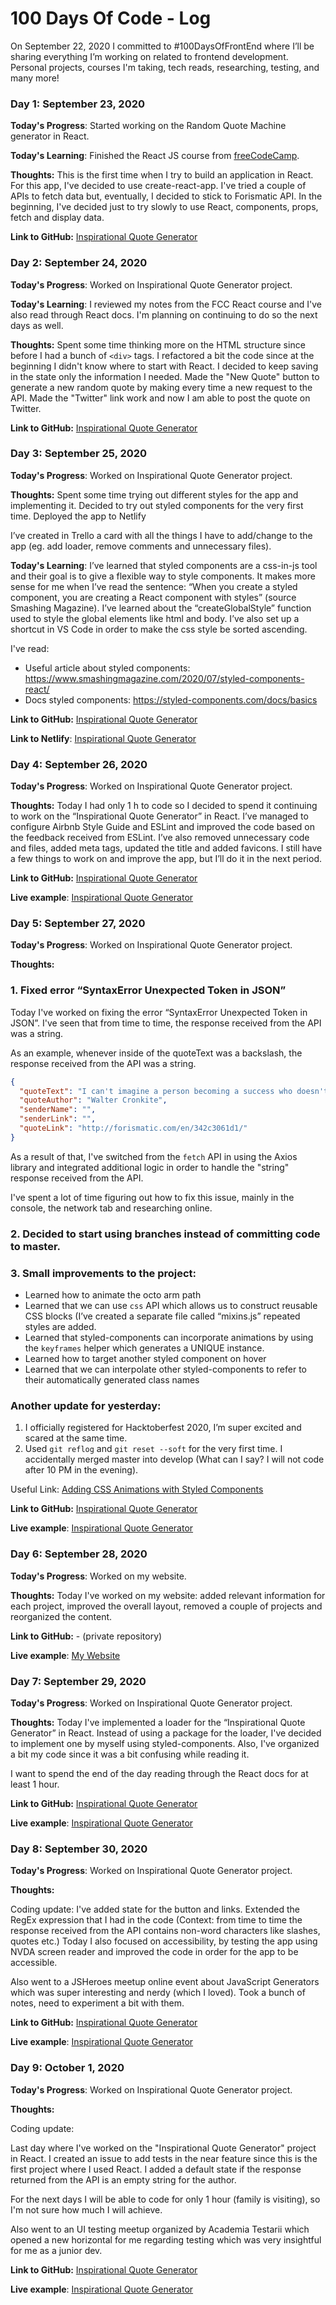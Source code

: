 # 100 Days Of Code - Log

On September 22, 2020 I committed to #100DaysOfFrontEnd where I’ll be sharing everything I’m working on related to frontend development. Personal projects, courses I'm taking, tech reads, researching, testing, and many more!

### Day 1: September 23, 2020

**Today's Progress**: Started working on the Random Quote Machine generator in React.

**Today's Learning**: Finished the React JS course from [freeCodeCamp](https://www.youtube.com/watch?v=DLX62G4lc44).

**Thoughts:** This is the first time when I try to build an application in React.
For this app, I've decided to use create-react-app. I've tried a couple of APIs to fetch data but, eventually, I decided to stick to Forismatic API. In the beginning, I've decided just to try slowly to use React, components, props, fetch and display data.

**Link to GitHub:** [Inspirational Quote Generator](https://github.com/alexandracaulea/inspirational-quote-generator)

### Day 2: September 24, 2020

**Today's Progress**: Worked on Inspirational Quote Generator project.

**Today's Learning**: I reviewed my notes from the FCC React course and I've also read through React docs. I'm planning on continuing to do so the next days as well.

**Thoughts:** Spent some time thinking more on the HTML structure since before I had a bunch of `<div>` tags. I refactored a bit the code since at the beginning I didn't know where to start with React. I decided to keep saving in the state only the information I needed. Made the "New Quote" button to generate a new random quote by making every time a new request to the API. Made the "Twitter" link work and now I am able to post the quote on Twitter.

**Link to GitHub:** [Inspirational Quote Generator](https://github.com/alexandracaulea/inspirational-quote-generator)

### Day 3: September 25, 2020

**Today's Progress**: Worked on Inspirational Quote Generator project.

**Thoughts:** Spent some time trying out different styles for the app and implementing it. Decided to try out styled components for the very first time. Deployed the app to Netlify

I’ve created in Trello a card with all the things I have to add/change to the app (eg. add loader, remove comments and unnecessary files).

**Today's Learning**: I’ve learned that styled components are a css-in-js tool and their goal is to give a flexible way to style components. It makes more sense for me when I’ve read the sentence: “When you create a styled component, you are creating a React component with styles” (source Smashing Magazine).
I’ve learned about the “createGlobalStyle” function used to style the global elements like html and body.
I’ve also set up a shortcut in VS Code in order to make the css style be sorted ascending.

I've read:

- Useful article about styled components: https://www.smashingmagazine.com/2020/07/styled-components-react/
- Docs styled components: https://styled-components.com/docs/basics

**Link to GitHub:** [Inspirational Quote Generator](https://github.com/alexandracaulea/inspirational-quote-generator)

**Link to Netlify**: [Inspirational Quote Generator](https://inspirational-quote-generator.netlify.app/)

### Day 4: September 26, 2020

**Today's Progress**: Worked on Inspirational Quote Generator project.

**Thoughts:** Today I had only 1 h to code so I decided to spend it continuing to work on the “Inspirational Quote Generator” in React. I’ve managed to configure Airbnb Style Guide and ESLint and improved the code based on the feedback received from ESLint. I’ve also removed unnecessary code and files, added meta tags, updated the title and added favicons. I still have a few things to work on and improve the app, but I’ll do it in the next period.

**Link to GitHub:** [Inspirational Quote Generator](https://github.com/alexandracaulea/inspirational-quote-generator)

**Live example**: [Inspirational Quote Generator](https://inspirational-quote-generator.netlify.app/)

### Day 5: September 27, 2020

**Today's Progress**: Worked on Inspirational Quote Generator project.

**Thoughts:**

### 1. Fixed error “SyntaxError Unexpected Token in JSON”

Today I've worked on fixing the error “SyntaxError Unexpected Token in JSON”. I've seen that from time to time, the response received from the API was a string.

As an example, whenever inside of the quoteText was a backslash, the response received from the API was a string.

```json
{
  "quoteText": "I can't imagine a person becoming a success who doesn't give this game of life everything hes got.",
  "quoteAuthor": "Walter Cronkite",
  "senderName": "",
  "senderLink": "",
  "quoteLink": "http://forismatic.com/en/342c3061d1/"
}
```

As a result of that, I've switched from the `fetch` API in using the Axios library and integrated additional logic in order to handle the "string" response received from the API.

I've spent a lot of time figuring out how to fix this issue, mainly in the console, the network tab and researching online.

### 2. Decided to start using branches instead of committing code to master.

### 3. Small improvements to the project:

- Learned how to animate the octo arm path
- Learned that we can use `css` API which allows us to construct reusable CSS blocks (I’ve created a separate file called “mixins.js” repeated styles are added.
- Learned that styled-components can incorporate animations by using the `keyframes` helper which generates a UNIQUE instance.
- Learned how to target another styled component on hover
- Learned that we can interpolate other styled-components to refer to their automatically generated class names

### **Another update for yesterday:**

1. I officially registered for Hacktoberfest 2020, I’m super excited and scared at the same time.
2. Used `git reflog` and `git reset --soft` for the very first time. I accidentally merged master into develop (What can I say? I will not code after 10 PM in the evening).

Useful Link:
[Adding CSS Animations with Styled Components](https://medium.com/@matt.readout/adding-css-animations-with-styled-components-6c191c23b6ba)

**Link to GitHub:** [Inspirational Quote Generator](https://github.com/alexandracaulea/inspirational-quote-generator)

**Live example**: [Inspirational Quote Generator](https://inspirational-quote-generator.netlify.app/)

### Day 6: September 28, 2020

**Today's Progress**: Worked on my website.

**Thoughts:** Today I've worked on my website: added relevant information for each project, improved the overall layout, removed a couple of projects and reorganized the content.

**Link to GitHub:** - (private repository)

**Live example**: [My Website](https://www.alexandracaulea.com/)

### Day 7: September 29, 2020

**Today's Progress**: Worked on Inspirational Quote Generator project.

**Thoughts:** Today I've implemented a loader for the “Inspirational Quote Generator” in React. Instead of using a package for the loader, I've decided to implement one by myself using styled-components. Also, I've organized a bit my code since it was a bit confusing while reading it.

I want to spend the end of the day reading through the React docs for at least 1 hour.

**Link to GitHub:** [Inspirational Quote Generator](https://github.com/alexandracaulea/inspirational-quote-generator)

**Live example**: [Inspirational Quote Generator](https://inspirational-quote-generator.netlify.app/)

### Day 8: September 30, 2020

**Today's Progress**: Worked on Inspirational Quote Generator project.

**Thoughts:**

Coding update: I've added state for the button and links. Extended the RegEx expression that I had in the code (Context: from time to time the response received from the API contains non-word characters like slashes, quotes etc.)
Today I also focused on accessibility, by testing the app using NVDA screen reader and improved the code in order for the app to be accessible.

Also went to a JSHeroes meetup online event about JavaScript Generators which was super interesting and nerdy (which I loved). Took a bunch of notes, need to experiment a bit with them.

**Link to GitHub:** [Inspirational Quote Generator](https://github.com/alexandracaulea/inspirational-quote-generator)

**Live example**: [Inspirational Quote Generator](https://inspirational-quote-generator.netlify.app/)

### Day 9: October 1, 2020

**Today's Progress**: Worked on Inspirational Quote Generator project.

**Thoughts:**

Coding update:

Last day where I've worked on the "Inspirational Quote Generator" project in React. I created an issue to add tests in the near feature since this is the first project where I used React.
I added a default state if the response returned from the API is an empty string for the author.

For the next days I will be able to code for only 1 hour (family is visiting), so I'm not sure how much I will achieve.

Also went to an UI testing meetup organized by Academia Testarii which opened a new horizontal for me regarding testing which was very insightful for me as a junior dev.

**Link to GitHub:** [Inspirational Quote Generator](https://github.com/alexandracaulea/inspirational-quote-generator)

**Live example**: [Inspirational Quote Generator](https://inspirational-quote-generator.netlify.app/)

<!-- ### Day 0: February 30, 2016 (Example 1)
##### (delete me or comment me out)

**Today's Progress**: Fixed CSS, worked on canvas functionality for the app.

**Thoughts:** I really struggled with CSS, but, overall, I feel like I am slowly getting better at it. Canvas is still new for me, but I managed to figure out some basic functionality.

**Link to work:** [Calculator App](http://www.example.com)

### Day 0: February 30, 2016 (Example 2)
##### (delete me or comment me out)

**Today's Progress**: Fixed CSS, worked on canvas functionality for the app.

**Thoughts**: I really struggled with CSS, but, overall, I feel like I am slowly getting better at it. Canvas is still new for me, but I managed to figure out some basic functionality.

**Link(s) to work**: [Calculator App](http://www.example.com)


### Day 1: June 27, Monday

**Today's Progress**: I've gone through many exercises on FreeCodeCamp.

**Thoughts** I've recently started coding, and it's a great feeling when I finally solve an algorithm challenge after a lot of attempts and hours spent.

**Link(s) to work**
1. [Find the Longest Word in a String](https://www.freecodecamp.com/challenges/find-the-longest-word-in-a-string)
2. [Title Case a Sentence](https://www.freecodecamp.com/challenges/title-case-a-sentence) -->

